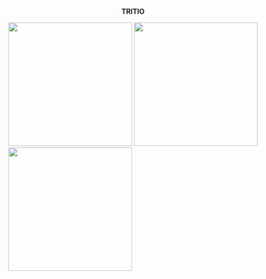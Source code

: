 <p align="center"><b>TRITIO</b></p>

<p float="left">
  <img src="https://github.com/Programmingisfun11/Flutter_Game_Bonfire/blob/main/flutter_application_1/assets/WelcomeMenu.png"  width="250" >
  <img src="https://github.com/Programmingisfun11/Flutter_Game_Bonfire/blob/main/flutter_application_1/assets/image1.png"  width="250" /> 
  <img src="https://github.com/Programmingisfun11/Flutter_Game_Bonfire/blob/main/flutter_application_1/assets/image3.png" width="250" />
</p>


